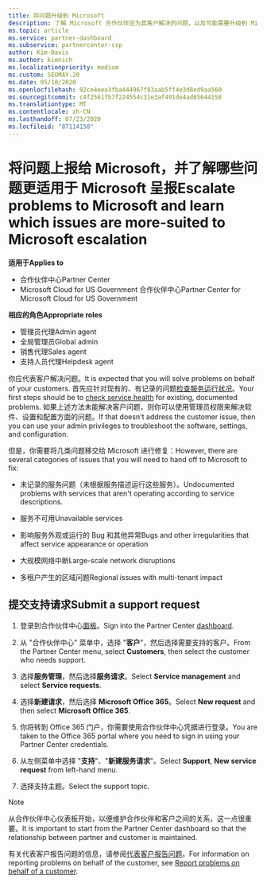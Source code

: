 ```yaml
---
title: 将问题升级到 Microsoft
description: 了解 Microsoft 合作伙伴应为其客户解决的问题，以及可能需要升级到 Microsoft 的问题。
ms.topic: article
ms.service: partner-dashboard
ms.subservice: partnercenter-csp
author: Kim-Davis
ms.author: kimnich
ms.localizationpriority: medium
ms.custom: SEOMAY.20
ms.date: 05/18/2020
ms.openlocfilehash: 92ce4eea3fba444967f83aab5ff4e3d8ed9aa560
ms.sourcegitcommit: c4f2561fb7f224554c31e3af491de4ad65644158
ms.translationtype: MT
ms.contentlocale: zh-CN
ms.lasthandoff: 07/23/2020
ms.locfileid: "87114158"
---
```

# <a name="escalate-problems-to-microsoft-and-learn-which-issues-are-more-suited-to-microsoft-escalation"></a><span data-ttu-id="f7d32-103">将问题上报给 Microsoft，并了解哪些问题更适用于 Microsoft 呈报</span><span class="sxs-lookup"><span data-stu-id="f7d32-103">Escalate problems to Microsoft and learn which issues are more-suited to Microsoft escalation</span></span>  

<span data-ttu-id="f7d32-104">**适用于**</span><span class="sxs-lookup"><span data-stu-id="f7d32-104">**Applies to**</span></span>

- <span data-ttu-id="f7d32-105">合作伙伴中心</span><span class="sxs-lookup"><span data-stu-id="f7d32-105">Partner Center</span></span>
- <span data-ttu-id="f7d32-106">Microsoft Cloud for US Government 合作伙伴中心</span><span class="sxs-lookup"><span data-stu-id="f7d32-106">Partner Center for Microsoft Cloud for US Government</span></span>

<span data-ttu-id="f7d32-107">**相应的角色**</span><span class="sxs-lookup"><span data-stu-id="f7d32-107">**Appropriate roles**</span></span>

- <span data-ttu-id="f7d32-108">管理员代理</span><span class="sxs-lookup"><span data-stu-id="f7d32-108">Admin agent</span></span>
- <span data-ttu-id="f7d32-109">全局管理员</span><span class="sxs-lookup"><span data-stu-id="f7d32-109">Global admin</span></span>
- <span data-ttu-id="f7d32-110">销售代理</span><span class="sxs-lookup"><span data-stu-id="f7d32-110">Sales agent</span></span>
- <span data-ttu-id="f7d32-111">支持人员代理</span><span class="sxs-lookup"><span data-stu-id="f7d32-111">Helpdesk agent</span></span>

<span data-ttu-id="f7d32-112">你应代表客户解决问题。</span><span class="sxs-lookup"><span data-stu-id="f7d32-112">It is expected that you will solve problems on behalf of your customers.</span></span> <span data-ttu-id="f7d32-113">首先应针对现有的、有记录的问题[检查服务运行状况](check-service-health.md)。</span><span class="sxs-lookup"><span data-stu-id="f7d32-113">Your first steps should be to [check service health](check-service-health.md) for existing, documented problems.</span></span> <span data-ttu-id="f7d32-114">如果上述方法未能解决客户问题，则你可以使用管理员权限来解决软件、设置和配置方面的问题。</span><span class="sxs-lookup"><span data-stu-id="f7d32-114">If that doesn't address the customer issue, then you can use your admin privileges to troubleshoot the software, settings, and configuration.</span></span>

<span data-ttu-id="f7d32-115">但是，你需要将几类问题移交给 Microsoft 进行修复：</span><span class="sxs-lookup"><span data-stu-id="f7d32-115">However, there are several categories of issues that you will need to hand off to Microsoft to fix:</span></span>

- <span data-ttu-id="f7d32-116">未记录的服务问题（未根据服务描述运行这些服务）。</span><span class="sxs-lookup"><span data-stu-id="f7d32-116">Undocumented problems with services that aren't operating according to service descriptions.</span></span>

- <span data-ttu-id="f7d32-117">服务不可用</span><span class="sxs-lookup"><span data-stu-id="f7d32-117">Unavailable services</span></span>

- <span data-ttu-id="f7d32-118">影响服务外观或运行的 Bug 和其他异常</span><span class="sxs-lookup"><span data-stu-id="f7d32-118">Bugs and other irregularities that affect service appearance or operation</span></span>

- <span data-ttu-id="f7d32-119">大规模网络中断</span><span class="sxs-lookup"><span data-stu-id="f7d32-119">Large-scale network disruptions</span></span>

- <span data-ttu-id="f7d32-120">多租户产生的区域问题</span><span class="sxs-lookup"><span data-stu-id="f7d32-120">Regional issues with multi-tenant impact</span></span>

## <a name="submit-a-support-request"></a><span data-ttu-id="f7d32-121">提交支持请求</span><span class="sxs-lookup"><span data-stu-id="f7d32-121">Submit a support request</span></span>

1. <span data-ttu-id="f7d32-122">登录到合作伙伴中心[面板](https://partner.microsoft.com/dashboard)。</span><span class="sxs-lookup"><span data-stu-id="f7d32-122">Sign into the Partner Center [dashboard](https://partner.microsoft.com/dashboard).</span></span>

2. <span data-ttu-id="f7d32-123">从 "合作伙伴中心" 菜单中，选择 "**客户**"，然后选择需要支持的客户。</span><span class="sxs-lookup"><span data-stu-id="f7d32-123">From the Partner Center menu, select **Customers**, then select the customer who needs support.</span></span>

3. <span data-ttu-id="f7d32-124">选择**服务管理**，然后选择**服务请求**。</span><span class="sxs-lookup"><span data-stu-id="f7d32-124">Select **Service management** and select **Service requests**.</span></span>

4. <span data-ttu-id="f7d32-125">选择**新建请求**，然后选择 **Microsoft Office 365**。</span><span class="sxs-lookup"><span data-stu-id="f7d32-125">Select **New request** and then select **Microsoft Office 365**.</span></span>

5. <span data-ttu-id="f7d32-126">你将转到 Office 365 门户，你需要使用合作伙伴中心凭据进行登录。</span><span class="sxs-lookup"><span data-stu-id="f7d32-126">You are taken to the Office 365 portal where you need to sign in using your Partner Center credentials.</span></span>

6. <span data-ttu-id="f7d32-127">从左侧菜单中选择 "**支持**"、"**新建服务请求**"。</span><span class="sxs-lookup"><span data-stu-id="f7d32-127">Select **Support**, **New service request** from left-hand menu.</span></span>

7. <span data-ttu-id="f7d32-128">选择支持主题。</span><span class="sxs-lookup"><span data-stu-id="f7d32-128">Select the support topic.</span></span>

>[!NOTE]
><span data-ttu-id="f7d32-129">从合作伙伴中心仪表板开始，以便维护合作伙伴和客户之间的关系，这一点很重要。</span><span class="sxs-lookup"><span data-stu-id="f7d32-129">It is important to start from the Partner Center dashboard so that the relationship between partner and customer is maintained.</span></span> 

<span data-ttu-id="f7d32-130">有关代表客户报告问题的信息，请参阅[代表客户报告问题](report-problems-on-behalf-of-a-customer.md)。</span><span class="sxs-lookup"><span data-stu-id="f7d32-130">For information on reporting problems on behalf of the customer, see [Report problems on behalf of a customer](report-problems-on-behalf-of-a-customer.md).</span></span>

